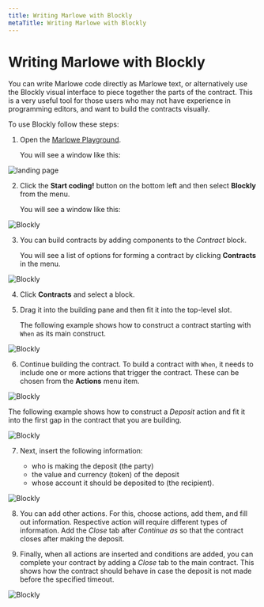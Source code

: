 ```yaml
---
title: Writing Marlowe with Blockly
metaTitle: Writing Marlowe with Blockly
---
```


# Writing Marlowe with Blockly

You can write Marlowe code directly as Marlowe text, or alternatively use the Blockly visual interface to piece together the parts of the contract. This is a very useful tool for those users who may not have experience in programming editors, and want to build the contracts visually.

To use Blockly follow these steps:

1. Open the [Marlowe Playground](https://play.marlowe-finance.io/#/).

    You will see a window like this:
    
![landing page](landing-page.png)

2. Click the **Start coding!** button on the bottom left and then select **Blockly** from the menu.

   You will see a window like this:
   
![Blockly](blockly.png)

3. You can build contracts by adding components to the *Contract* block. 

   You will see a list of options for forming a contract by clicking **Contracts** in the menu. 
   
![Blockly](blockly-contracts.png)

4. Click **Contracts** and select a block.

5. Drag it into the building pane and then fit it into the top-level slot. 

   The following example shows how to construct a contract starting with `When` as its main construct.
   
![Blockly](blockly-four.png)

6. Continue building the contract. To build a contract with `When`, it needs to include one or more actions that trigger the contract. These can be chosen from the **Actions** menu item.

![Blockly](blockly-five.png)

   The following example shows how to construct a *Deposit* action and fit it into the first gap in the contract that you are building.

![Blockly](blockly-six.png)

7. Next, insert the following information:
 
   - who is making the deposit (the party)
   - the value and currency (token) of the deposit
   - whose account it should be deposited to (the recipient).
   
![Blockly](blockly-seven.png)

8. You can add other actions. For this, choose actions, add them, and fill out information. Respective action will require different types of information.  Add the *Close* tab after *Continue as* so that the contract closes after making the deposit.

9. Finally, when all actions are inserted and conditions are added, you can complete your contract by adding a *Close* tab to the main contract. This shows how the contract should behave in case the deposit is not made before the specified timeout. 

![Blockly](blockly-eight.png)
